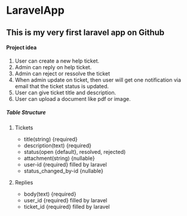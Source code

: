 # LaravelApp


## This is my very first laravel app on Github

#### Project idea
1.  User can create a new help ticket.
2. Admin can reply on help ticket.
3. Admin can reject or ressolve the ticket
4. When admin update on ticket, then user will get one notification via email that the ticket status is updated.
5. User can give ticket title and description.
6. User can upload a document like pdf or image.


##### Table Structure
1. Tickets
    - title(string) {required}
    - description(text) {required}
    - status(open {default}, resolved, rejected)
    - attachment(string) {nullable}
    - user-id {required} filled by laravel
    - status_changed_by-id {nullable}

2. Replies 
    - body(text) {required}
    - user_id {required} filled by laravel
    - ticket_id {required} filled by laravel